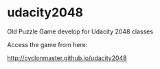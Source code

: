 udacity2048
===========

Old Puzzle Game develop for Udacity 2048 classes

Access the game from here:

http://cyclonmaster.github.io/udacity2048